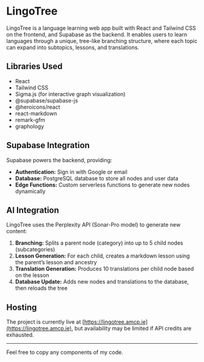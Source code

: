 # LingoTree

LingoTree is a language learning web app built with React and Tailwind CSS on the frontend, and Supabase as the backend. It enables users to learn languages through a unique, tree-like branching structure, where each topic can expand into subtopics, lessons, and translations.

## Libraries Used
- React
- Tailwind CSS
- Sigma.js (for interactive graph visualization)
- @supabase/supabase-js
- @heroicons/react
- react-markdown
- remark-gfm
- graphology

## Supabase Integration
Supabase powers the backend, providing:
- **Authentication:** Sign in with Google or email
- **Database:** PostgreSQL database to store all nodes and user data
- **Edge Functions:** Custom serverless functions to generate new nodes dynamically

## AI Integration
LingoTree uses the Perplexity API (Sonar-Pro model) to generate new content:
1. **Branching:** Splits a parent node (category) into up to 5 child nodes (subcategories)
2. **Lesson Generation:** For each child, creates a markdown lesson using the parent’s lesson and ancestry
3. **Translation Generation:** Produces 10 translations per child node based on the lesson
4. **Database Update:** Adds new nodes and translations to the database, then reloads the tree

## Hosting
The project is currently live at [https://lingotree.amcp.ie](https://lingotree.amcp.ie), but availability may be limited if API credits are exhausted.

---

Feel free to copy any components of my code.